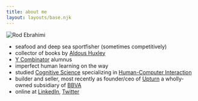 ```yaml
---
title: about me
layout: layouts/base.njk
---
```


![Rod Ebrahimi](/images/rod-avatar042019.png)

* seafood and deep sea sportfisher (sometimes competitively)
* collector of books by [Aldous Huxley](https://en.wikipedia.org/wiki/Aldous_Huxley)
* [Y Combinator](https://ycombinator.com) alumnus
* imperfect human learning on the way
* studied [Cognitive Science](https://en.wikipedia.org/wiki/Cognitive_science) specializing in [Human-Computer Interaction](https://en.wikipedia.org/wiki/Human%E2%80%93computer_interaction)
* builder and seller, most recently as founder/ceo of [Upturn](https://upturncredit.com) a wholly-owned subsidiary of [BBVA](https://bbvausa.com)
* online at [LinkedIn](https://linkedin.com/in/rodebrahimi), [Twitter](https://twitter.com/innovatebig)
